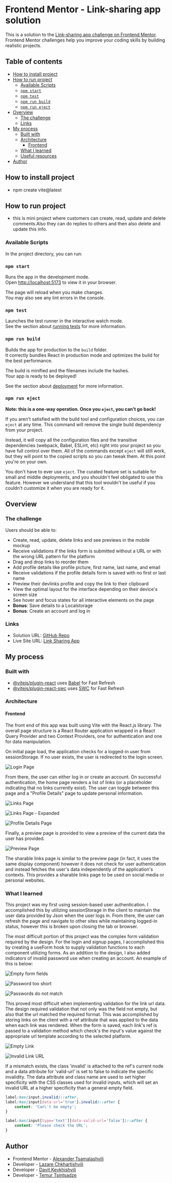 # Frontend Mentor - Link-sharing app solution

This is a solution to the [Link-sharing app challenge on Frontend Mentor](https://www.frontendmentor.io/challenges/linksharing-app-Fbt7yweGsT). Frontend Mentor challenges help you improve your coding skills by building realistic projects.

## Table of contents
- [How to install project](#How-to-install-project)
- [How to run project](#How-to-run-project)
  - [Available Scripts](#Available-Scripts)
  - [`npm start`](#npm-start)
  - [`npm test`](#npm-test)
  - [`npm run build`](#npm-run-build)
  - [`npm run eject`](#npm-run-eject)
- [Overview](#overview)
  - [The challenge](#the-challenge)
  - [Links](#links)
- [My process](#my-process)
  - [Built with](#built-with)
  - [Architecture](#architecture)
    - [Frontend](#frontend)
  - [What I learned](#what-i-learned)
  - [Useful resources](#useful-resources)
- [Author](#author)

## How to install project
- npm create vite@latest

## How to run project
- this is mini project where customers can create, read, update and delete comments.Also they can do replies to others and then also delete and update this info.

### Available Scripts

In the project directory, you can run:

### `npm start`

Runs the app in the development mode.\
Open [http://localhost:5173](http://localhost:5173) to view it in your browser.

The page will reload when you make changes.\
You may also see any lint errors in the console.

### `npm test`

Launches the test runner in the interactive watch mode.\
See the section about [running tests](https://facebook.github.io/create-react-app/docs/running-tests) for more information.

### `npm run build`

Builds the app for production to the `build` folder.\
It correctly bundles React in production mode and optimizes the build for the best performance.

The build is minified and the filenames include the hashes.\
Your app is ready to be deployed!

See the section about [deployment](https://facebook.github.io/create-react-app/docs/deployment) for more information.

### `npm run eject`

**Note: this is a one-way operation. Once you `eject`, you can't go back!**

If you aren't satisfied with the build tool and configuration choices, you can `eject` at any time. This command will remove the single build dependency from your project.

Instead, it will copy all the configuration files and the transitive dependencies (webpack, Babel, ESLint, etc) right into your project so you have full control over them. All of the commands except `eject` will still work, but they will point to the copied scripts so you can tweak them. At this point you're on your own.

You don't have to ever use `eject`. The curated feature set is suitable for small and middle deployments, and you shouldn't feel obligated to use this feature. However we understand that this tool wouldn't be useful if you couldn't customize it when you are ready for it.

## Overview

### The challenge

Users should be able to:

- Create, read, update, delete links and see previews in the mobile mockup
- Receive validations if the links form is submitted without a URL or with the wrong URL pattern for the platform
- Drag and drop links to reorder them
- Add profile details like profile picture, first name, last name, and email
- Receive validations if the profile details form is saved with no first or last name
- Preview their devlinks profile and copy the link to their clipboard
- View the optimal layout for the interface depending on their device's screen size
- See hover and focus states for all interactive elements on the page
- **Bonus**: Save details to a Localstorage 
- **Bonus**: Create an account and log in 

### Links

- Solution URL: [GitHub Repo](https://github.com/AlexTsamala/Suicide-trio)
- Live Site URL: [Link Sharing App](https://link-sharing-app-six.vercel.app/)

## My process

### Built with

- [@vitejs/plugin-react](https://github.com/vitejs/vite-plugin-react/blob/main/packages/plugin-react/README.md) uses [Babel](https://babeljs.io/) for Fast Refresh
- [@vitejs/plugin-react-swc](https://github.com/vitejs/vite-plugin-react-swc) uses [SWC](https://swc.rs/) for Fast Refresh

### Architecture

#### Frontend

The front end of this app was built using Vite with the React.js library. The overall page structure is a React Router application wrapped in a React Query Provider and two Context Providers, one for authentication and one for data manipulation.

On initial page load, the application checks for a logged-in user from sessionStorage. If no user exists, the user is redirected to the login screen.

![Login Page](./public/doc-images/login.png)

From there, the user can either log in or create an account. On successful authentication, the home page renders a list of links (or a placeholder indicating that no links currently exist). The user can toggle between this page and a "Profile Details" page to update personal information.

![Links Page](./public/doc-images/links.png)

![Links Page - Expanded](./public/doc-images/links-expanded.png)

![Profile Details Page](./public/doc-images/profile.png)

Finally, a preview page is provided to view a preview of the current data the user has provided.

![Preview Page](./public/doc-images/preview.png)

The sharable links page is similar to the preview page (in fact, it uses the same display component) however it does not check for user authentication and instead fetches the user's data independently of the application's contexts. This provides a sharable links page to be used on social media or personal websites.

### What I learned

This project was my first using session-based user authentication. I accomplished this by utilizing sessionStorage in the client to maintain the user data provided by Json when the user logs in. From there, the user can refresh the page and navigate to other sites while maintaining logged-in status, however this is broken upon closing the tab or browser.

The most difficult portion of this project was the complex form validation required by the design. For the login and signup pages, I accomplished this by creating a useForm hook to supply validation functions to each component utilizing forms. As an addition to the design, I also added indicators of invalid password use when creating an account. An example of this is below:

![Empty form fields](./public/doc-images/form-empty.png)

![Password too short](./public/doc-images/form-short.png)

![Passwords do not match](./public/doc-images/form-mismatch.png)

This proved most difficult when implementing validation for the link url data. The design required validation that not only was the field not empty, but also that the url matched the required format. This was accomplished by storing links on the client with a ref attribute that was applied to the data when each link was rendered. When the form is saved, each link's ref is passed to a validation method which check's the input's value against the appropriate url template according to the selected platform.

![Empty Link](./public/doc-images/link-empty.png)

![Invalid Link URL](./public/doc-images/link-invalid.png)

If a mismatch exists, the class 'invalid' is attached to the ref's current node and a data attribute for 'valid-url' is set to false to indicate the specific invalidity. The data attribute and class name are used to set higher specificity with the CSS classes used for invalid inputs, which will set an invalid URL at a higher specificity than a general empty field.

```css
label:has(input.invalid)::after,
label:has(input[data-url='true'].invalid)::after {
    content: 'Can\'t be empty';
}

label:has(input[type='text'][data-valid-url='false'])::after {
    content: 'Please check the URL';
}
```

## Author

- Frontend Mentor - [Alexander Tsamalashvili](https://github.com/AlexTsamala)
- Developer - [Lazare Chkhartishvili](https://github.com/Lazzzare)
- Developer - [Davit Kevkhishvili](https://github.com/HarLey021)
- Developer - [Temur Tsintsadze](https://github.com/TTsintsadze)